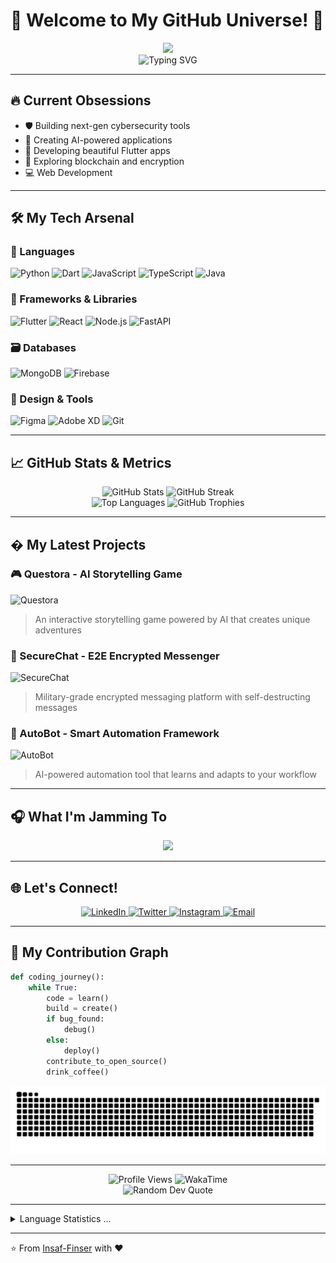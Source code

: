 # 🚀 Welcome to My GitHub Universe! 🚀

<div align="center">
  <img height="150" src="https://media.giphy.com/media/M9gbBd9nbDrOTu1Mqx/giphy.gif"  />
  <br>
  <img src="https://readme-typing-svg.demolab.com?font=Fira+Code&size=25&duration=3000&pause=1000&color=00F72D&center=true&vCenter=true&width=435&lines=Full-Stack+Developer;Cyber+Security+Enthusiast;AI+Explorer;Open-Source+Contributor;Coffee+Powered+Coder" alt="Typing SVG" />
</div>

---

## 🔥 Current Obsessions
- 🛡️ Building next-gen cybersecurity tools
- 🤖 Creating AI-powered applications
- 📱 Developing beautiful Flutter apps
- 🔐 Exploring blockchain and encryption
- 💻 Web Development
---

## 🛠️ My Tech Arsenal

### 🧰 Languages
![Python](https://img.shields.io/badge/python-3670A0?style=for-the-badge&logo=python&logoColor=ffdd54)
![Dart](https://img.shields.io/badge/dart-%230175C2.svg?style=for-the-badge&logo=dart&logoColor=white)
![JavaScript](https://img.shields.io/badge/javascript-%23323330.svg?style=for-the-badge&logo=javascript&logoColor=%23F7DF1E)
![TypeScript](https://img.shields.io/badge/typescript-%23007ACC.svg?style=for-the-badge&logo=typescript&logoColor=white)
![Java](https://img.shields.io/badge/java-%23ED8B00.svg?style=for-the-badge&logo=openjdk&logoColor=white)

### 🚀 Frameworks & Libraries
![Flutter](https://img.shields.io/badge/Flutter-%2302569B.svg?style=for-the-badge&logo=Flutter&logoColor=white)
![React](https://img.shields.io/badge/react-%2320232a.svg?style=for-the-badge&logo=react&logoColor=%2361DAFB)
![Node.js](https://img.shields.io/badge/node.js-6DA55F?style=for-the-badge&logo=node.js&logoColor=white)
![FastAPI](https://img.shields.io/badge/FastAPI-005571?style=for-the-badge&logo=fastapi)

### 🗃️ Databases
![MongoDB](https://img.shields.io/badge/MongoDB-%234ea94b.svg?style=for-the-badge&logo=mongodb&logoColor=white)
![Firebase](https://img.shields.io/badge/firebase-%23039BE5.svg?style=for-the-badge&logo=firebase)

### 🎨 Design & Tools
![Figma](https://img.shields.io/badge/figma-%23F24E1E.svg?style=for-the-badge&logo=figma&logoColor=white)
![Adobe XD](https://img.shields.io/badge/Adobe%20XD-470137?style=for-the-badge&logo=Adobe%20XD&logoColor=#FF61F6)
![Git](https://img.shields.io/badge/git-%23F05033.svg?style=for-the-badge&logo=git&logoColor=white)

---

## 📈 GitHub Stats & Metrics

<div align="center">
  <img src="https://github-readme-stats.vercel.app/api?username=Insaf-Finser&show_icons=true&theme=radical" alt="GitHub Stats" width="48%"/>
  <img src="https://github-readme-streak-stats.herokuapp.com/?user=Insaf-Finser&theme=radical" alt="GitHub Streak" width="48%"/>
  <br>
  <img src="https://github-readme-stats.vercel.app/api/top-langs/?username=Insaf-Finser&layout=compact&theme=radical" alt="Top Languages" width="48%"/>
  <img src="https://github-profile-trophy.vercel.app/?username=Insaf-Finser&theme=radical&margin-w=15&no-bg=true" alt="GitHub Trophies" width="48%"/>
</div>

---

## � My Latest Projects

### 🎮 Questora - AI Storytelling Game
![Questora](https://img.shields.io/badge/Questora-AI_Adventure-8A2BE2?style=for-the-badge)
> An interactive storytelling game powered by AI that creates unique adventures

### 🔐 SecureChat - E2E Encrypted Messenger
![SecureChat](https://img.shields.io/badge/SecureChat-Encrypted_Messaging-00BFFF?style=for-the-badge)
> Military-grade encrypted messaging platform with self-destructing messages

### 🤖 AutoBot - Smart Automation Framework
![AutoBot](https://img.shields.io/badge/AutoBot-Smart_Automation-FF8C00?style=for-the-badge)
> AI-powered automation tool that learns and adapts to your workflow

---

## 🎧 What I'm Jamming To

<div align="center">
  <a href="https://open.spotify.com/user/31nhy5bfza2wyqnay4xbbo6asmwa">
    <img src="https://spotify-github-profile.vercel.app/api/view?uid=31nhy5bfza2wyqnay4xbbo6asmwa&cover_image=true&theme=novatorem&show_offline=false&background_color=121212&interchange=false&bar_color=53b14f&bar_color_cover=false">
  </a>
</div>

---

## 🌐 Let's Connect!

<div align="center">
  <a href="https://www.linkedin.com/in/yourprofile">
    <img src="https://img.shields.io/badge/LinkedIn-0077B5?style=for-the-badge&logo=linkedin&logoColor=white" alt="LinkedIn"/>
  </a>
  <a href="https://twitter.com/yourhandle">
    <img src="https://img.shields.io/badge/Twitter-1DA1F2?style=for-the-badge&logo=twitter&logoColor=white" alt="Twitter"/>
  </a>
  <a href="https://www.instagram.com/__insaffinser_/">
    <img src="https://img.shields.io/badge/Instagram-E4405F?style=for-the-badge&logo=instagram&logoColor=white" alt="Instagram"/>
  </a>
  <a href="mailto:your.email@example.com">
    <img src="https://img.shields.io/badge/Email-D14836?style=for-the-badge&logo=gmail&logoColor=white" alt="Email"/>
  </a>
</div>

---

## 🐍 My Contribution Graph

```python
def coding_journey():
    while True:
        code = learn()
        build = create()
        if bug_found:
            debug()
        else:
            deploy()
        contribute_to_open_source()
        drink_coffee()
```

<picture>
  <source media="(prefers-color-scheme: dark)" srcset="https://raw.githubusercontent.com/Insaf-Finser/Insaf-Finser/output/github-snake-dark.svg">
  <source media="(prefers-color-scheme: light)" srcset="https://raw.githubusercontent.com/Insaf-Finser/Insaf-Finser/output/github-snake.svg">
  <img alt="github-snake" src="https://raw.githubusercontent.com/Insaf-Finser/Insaf-Finser/output/github-snake.svg">
</picture>

---

<div align="center">
  <img src="https://komarev.com/ghpvc/?username=Insaf-Finser&label=Profile%20views&color=0e75b6&style=flat" alt="Profile Views" />
  <img src="https://wakatime.com/badge/user/Insaffinser.svg" alt="WakaTime" />
</div>

<div align="center">
  <img src="https://quotes-github-readme.vercel.app/api?type=horizontal&theme=radical" alt="Random Dev Quote"/>
</div>

---

<details>
  <summary>Language Statistics ...</summary><br/>
  <figure><embed src="https://wakatime.com/share/@Insaffinser/d374281d-3e01-4424-90cd-2c84ad983340.svg"></embed></figure>
  </p>
</details>

---

⭐️ From [Insaf-Finser](https://github.com/Insaf-Finser) with ❤️
